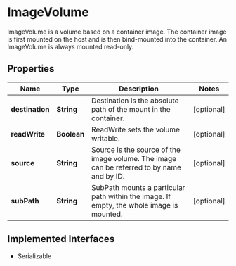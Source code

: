 

# ImageVolume

ImageVolume is a volume based on a container image.  The container image is first mounted on the host and is then bind-mounted into the container.  An ImageVolume is always mounted read-only.

## Properties

| Name | Type | Description | Notes |
|------------ | ------------- | ------------- | -------------|
|**destination** | **String** | Destination is the absolute path of the mount in the container. |  [optional] |
|**readWrite** | **Boolean** | ReadWrite sets the volume writable. |  [optional] |
|**source** | **String** | Source is the source of the image volume.  The image can be referred to by name and by ID. |  [optional] |
|**subPath** | **String** | SubPath mounts a particular path within the image. If empty, the whole image is mounted. |  [optional] |


## Implemented Interfaces

* Serializable


